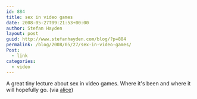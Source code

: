 ```yaml
---
id: 884
title: sex in video games
date: 2008-05-27T09:21:53+00:00
author: Stefan Hayden
layout: post
guid: http://www.stefanhayden.com/blog/?p=884
permalink: /blog/2008/05/27/sex-in-video-games/
Post:
  - link
categories:
  - video
---
```

A great tiny lecture about sex in video games. Where it's been and where it will hopefully go. (via <a href="http://www.wonderlandblog.com/wonderland/2008/05/sex-in-videogam.html">alice</a>)

<object width="425" height="355"><param name="movie" value="http://www.youtube.com/v/6pEquofR2r0&hl=en"></param><param name="wmode" value="transparent"></param><embed src="http://www.youtube.com/v/6pEquofR2r0&hl=en" type="application/x-shockwave-flash" wmode="transparent" width="425" height="355"></embed></object>